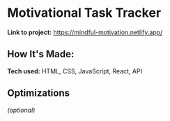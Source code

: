 # Motivational Task Tracker

**Link to project:** https://mindful-motivation.netlify.app/

## How It's Made:

**Tech used:** HTML, CSS, JavaScript, React, API



## Optimizations
*(optional)*

